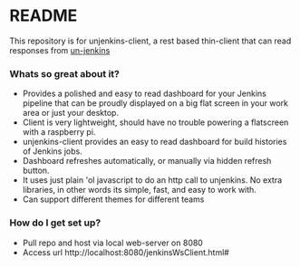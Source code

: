 # README #

This repository is for unjenkins-client, a rest based thin-client that can read responses from [un-jenkins](https://github.com/tsu-denim/unjenkins)

### Whats so great about it? ###

* Provides a polished and easy to read dashboard for your Jenkins pipeline that can be proudly displayed on a big flat screen in your work area or just your desktop. 
* Client is very lightweight, should have no trouble powering a flatscreen with a raspberry pi.
* unjenkins-client provides an easy to read dashboard for build histories of Jenkins jobs.
* Dashboard refreshes automatically, or manually via hidden refresh button.
* It uses just plain 'ol javascript to do an http call to unjenkins. No extra libraries, in other words its simple, fast, and easy to work with.
* Can support different themes for different teams

### How do I get set up? ###

* Pull repo and host via local web-server on 8080
* Access url http://localhost:8080/jenkinsWsClient.html#

